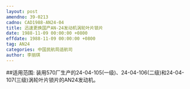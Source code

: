 ```yaml
---
layout: post
amendno: 39-0213
cadno: CAD1988-AN24-04
title: 迅速更换国产AN-24发动机涡轮叶片锁片
date: 1988-11-09 00:00:00 +0800
effdate: 1988-11-09 00:00:00 +0800
tag: AN24
categories: 中国民航局适航司
author: 李丽琪
---
```


##适用范围:
装用570厂生产的24-04-105(一级)、24-04-106(二级)和24-04-107(三级)涡轮叶片锁片的AN24发动机。

